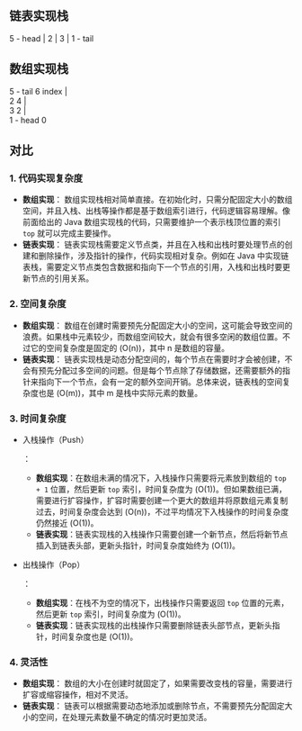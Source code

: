 ## 链表实现栈

 5  - head
 |
 2
 |
 3
 |
 1  - tail
 
## 数组实现栈

5  - tail   6  index
|           
2           4
|           
3           2 
|           
1  - head   0


## 对比

### 1. 代码实现复杂度

- **数组实现**： 数组实现栈相对简单直接。在初始化时，只需分配固定大小的数组空间，并且入栈、出栈等操作都是基于数组索引进行，代码逻辑容易理解。像前面给出的 Java 数组实现栈的代码，只需要维护一个表示栈顶位置的索引 `top` 就可以完成主要操作。
- **链表实现**： 链表实现栈需要定义节点类，并且在入栈和出栈时要处理节点的创建和删除操作，涉及指针的操作，代码实现相对复杂。例如在 Java 中实现链表栈，需要定义节点类包含数据和指向下一个节点的引用，入栈和出栈时要更新节点的引用关系。

### 2. 空间复杂度

- **数组实现**： 数组在创建时需要预先分配固定大小的空间，这可能会导致空间的浪费。如果栈中元素较少，而数组空间较大，就会有很多空闲的数组位置。不过它的空间复杂度是固定的 \(O(n)\)，其中 n 是数组的容量。
- **链表实现**： 链表实现栈是动态分配空间的，每个节点在需要时才会被创建，不会有预先分配过多空间的问题。但是每个节点除了存储数据，还需要额外的指针来指向下一个节点，会有一定的额外空间开销。总体来说，链表栈的空间复杂度也是 \(O(m)\)，其中 m 是栈中实际元素的数量。

### 3. 时间复杂度

- 入栈操作（Push）

  ：

    - **数组实现**：在数组未满的情况下，入栈操作只需要将元素放到数组的 `top + 1` 位置，然后更新 `top` 索引，时间复杂度为 \(O(1)\)。但如果数组已满，需要进行扩容操作，扩容时需要创建一个更大的数组并将原数组元素复制过去，时间复杂度会达到 \(O(n)\)，不过平均情况下入栈操作的时间复杂度仍然接近 \(O(1)\)。
    - **链表实现**：链表实现栈的入栈操作只需要创建一个新节点，然后将新节点插入到链表头部，更新头指针，时间复杂度始终为 \(O(1)\)。

- 出栈操作（Pop）

  ：

    - **数组实现**：在栈不为空的情况下，出栈操作只需要返回 `top` 位置的元素，然后更新 `top` 索引，时间复杂度为 \(O(1)\)。
    - **链表实现**：链表实现栈的出栈操作只需要删除链表头部节点，更新头指针，时间复杂度也是 \(O(1)\)。

### 4. 灵活性

- **数组实现**： 数组的大小在创建时就固定了，如果需要改变栈的容量，需要进行扩容或缩容操作，相对不灵活。
- **链表实现**： 链表可以根据需要动态地添加或删除节点，不需要预先分配固定大小的空间，在处理元素数量不确定的情况时更加灵活。




